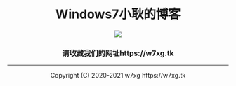<center>

# Windows7小耿的博客

<a href="https://w7xg.tk"><img src="https://w7xg.ml/img/1.JPG"></a>

### 请收藏我们的网址https://w7xg.tk

</center>
<hr>
<center>Copyright (C) 2020-2021 w7xg https://w7xg.tk</center>
